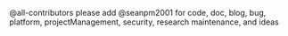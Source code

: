 @all-contributors please add @seanpm2001 for code, doc, blog, bug, platform, projectManagement, security, research maintenance, and ideas
